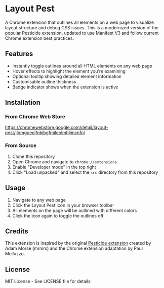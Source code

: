 # Layout Pest

A Chrome extension that outlines all elements on a web page to visualize layout structure and debug CSS issues. This is a modernized version of the popular Pesticide extension, updated to use Manifest V3 and follow current Chrome extension best practices.

## Features

- Instantly toggle outlines around all HTML elements on any web page
- Hover effects to highlight the element you're examining
- Optional tooltip showing detailed element information
- Customisable outline thickness
- Badge indicator shows when the extension is active

## Installation

### From Chrome Web Store
https://chromewebstore.google.com/detail/layout-pest/jlomgoeojfnbjbgfmileolmhljmcnfpl

### From Source
1. Clone this repository
2. Open Chrome and navigate to `chrome://extensions`
3. Enable "Developer mode" in the top right
4. Click "Load unpacked" and select the `src` directory from this repository

## Usage

1. Navigate to any web page
2. Click the Layout Pest icon in your browser toolbar
3. All elements on the page will be outlined with different colors
4. Click the icon again to toggle the outlines off

## Credits

This extension is inspired by the original [Pesticide extension](https://github.com/mrmrs/pesticide) created by Adam Morse (mrmrs) and the Chrome extension adaptation by Paul Molluzzo.

## License

MIT License - See LICENSE file for details

